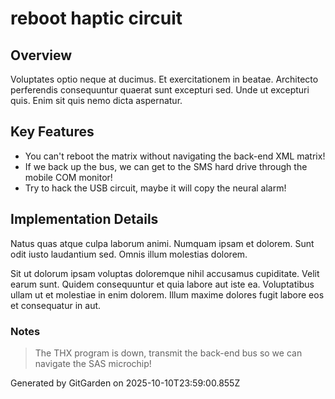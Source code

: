 # reboot haptic circuit

## Overview
Voluptates optio neque at ducimus. Et exercitationem in beatae. Architecto perferendis consequuntur quaerat sunt excepturi sed. Unde ut excepturi quis. Enim sit quis nemo dicta aspernatur.

## Key Features
- You can't reboot the matrix without navigating the back-end XML matrix!
- If we back up the bus, we can get to the SMS hard drive through the mobile COM monitor!
- Try to hack the USB circuit, maybe it will copy the neural alarm!

## Implementation Details
Natus quas atque culpa laborum animi. Numquam ipsam et dolorem. Sunt odit iusto laudantium sed. Omnis illum molestias dolorem.
 Sit ut dolorum ipsam voluptas doloremque nihil accusamus cupiditate. Velit earum sunt. Quidem consequuntur et quia labore aut iste ea. Voluptatibus ullam ut et molestiae in enim dolorem. Illum maxime dolores fugit labore eos et consequatur in aut.

### Notes
> The THX program is down, transmit the back-end bus so we can navigate the SAS microchip!

Generated by GitGarden on 2025-10-10T23:59:00.855Z